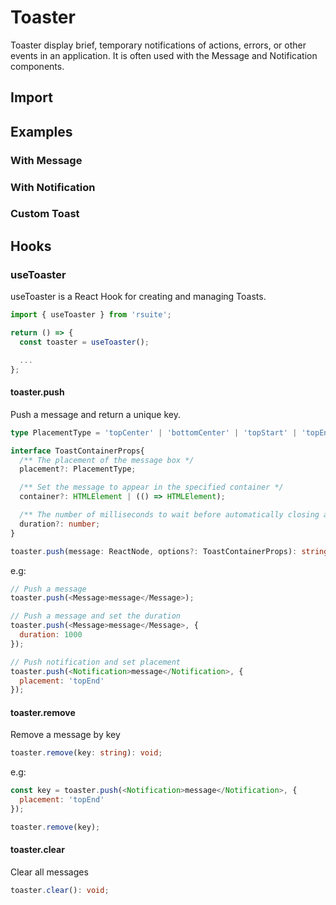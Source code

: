 # Toaster

Toaster display brief, temporary notifications of actions, errors, or other events in an application. It is often used with the Message and Notification components.

## Import

<!--{include:<import-guide>}-->

## Examples

### With Message

<!--{include:`with-message.md`}-->

### With Notification

<!--{include:`with-notification.md`}-->

### Custom Toast

<!--{include:`custom.md`}-->

## Hooks

### useToaster

useToaster is a React Hook for creating and managing Toasts.

```ts
import { useToaster } from 'rsuite';

return () => {
  const toaster = useToaster();

  ...
};
```

#### toaster.push

Push a message and return a unique key.

```ts
type PlacementType = 'topCenter' | 'bottomCenter' | 'topStart' | 'topEnd' | 'bottomStart' | 'bottomEnd';

interface ToastContainerProps{
  /** The placement of the message box */
  placement?: PlacementType;

  /** Set the message to appear in the specified container */
  container?: HTMLElement | (() => HTMLElement);

  /** The number of milliseconds to wait before automatically closing a message */
  duration?: number;
}

toaster.push(message: ReactNode, options?: ToastContainerProps): string;
```

e.g:

```js
// Push a message
toaster.push(<Message>message</Message>);

// Push a message and set the duration
toaster.push(<Message>message</Message>, {
  duration: 1000
});

// Push notification and set placement
toaster.push(<Notification>message</Notification>, {
  placement: 'topEnd'
});
```

#### toaster.remove

Remove a message by key

```ts
toaster.remove(key: string): void;
```

e.g:

```js
const key = toaster.push(<Notification>message</Notification>, {
  placement: 'topEnd'
});

toaster.remove(key);
```

#### toaster.clear

Clear all messages

```ts
toaster.clear(): void;
```
